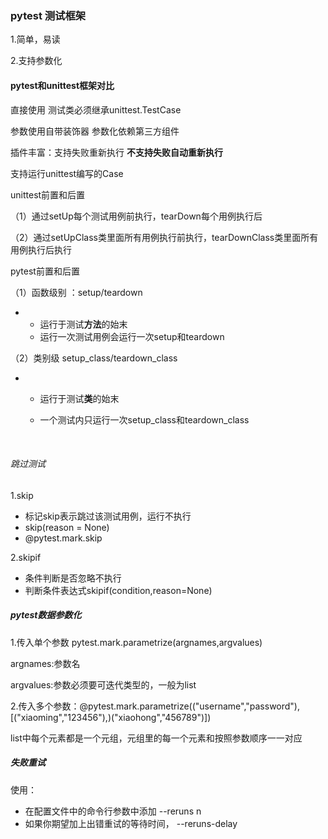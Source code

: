 ### pytest 测试框架

1.简单，易读

2.支持参数化







#### pytest和unittest框架对比

直接使用                                          测试类必须继承unittest.TestCase

参数使用自带装饰器                     参数化依赖第三方组件

插件丰富：支持失败重新执行     **不支持失败自动重新执行**

支持运行unittest编写的Case





unittest前置和后置

（1）通过setUp每个测试用例前执行，tearDown每个用例执行后

（2）通过setUpClass类里面所有用例执行前执行，tearDownClass类里面所有用例执行后执行



pytest前置和后置

（1）函数级别  ：setup/teardown	

- - 运行于测试**方法**的始末
  - 运行一次测试用例会运行一次setup和teardown

（2）类别级 setup_class/teardown_class

- - 运行于测试**类**的始末

  - 一个测试内只运行一次setup_class和teardown_class

    ​

###### 跳过测试

1.skip

- 标记skip表示跳过该测试用例，运行不执行
- skip(reason = None)
- @pytest.mark.skip

2.skipif

- 条件判断是否忽略不执行
- 判断条件表达式skipif(condition,reason=None)



##### pytest数据参数化

1.传入单个参数  pytest.mark.parametrize(argnames,argvalues)

argnames:参数名

argvalues:参数必须要可迭代类型的，一般为list

2.传入多个参数：@pytest.mark.parametrize(("username","password"),[("xiaoming","123456"),)("xiaohong","456789")])

list中每个元素都是一个元组，元组里的每一个元素和按照参数顺序一一对应





##### 失败重试

使用：

- 在配置文件中的命令行参数中添加 --reruns n
- 如果你期望加上出错重试的等待时间， --reruns-delay


